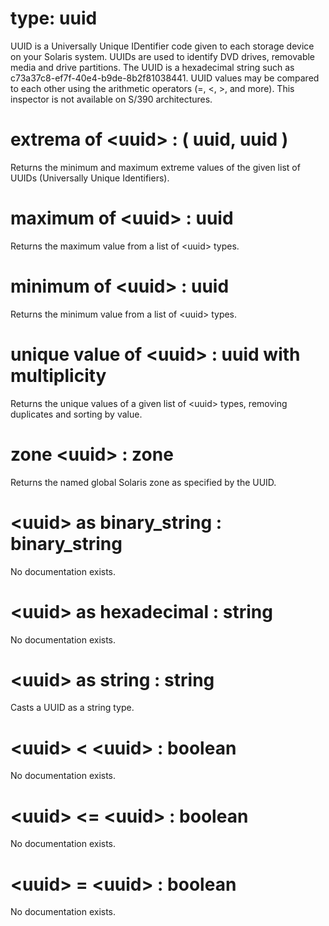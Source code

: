 # type: uuid

UUID is a Universally Unique IDentifier code given to each storage device on your Solaris system. 
UUIDs are used to identify DVD drives, removable media and drive partitions. 
The UUID is a  hexadecimal string such as c73a37c8-ef7f-40e4-b9de-8b2f81038441. 
UUID values may be compared to each other using the arithmetic operators (=, &lt;, &gt;, and more).
This inspector is not available on S/390 architectures.

# extrema of &lt;uuid&gt; : ( uuid, uuid )

Returns the minimum and maximum extreme values of the given list of UUIDs (Universally Unique Identifiers).

# maximum of &lt;uuid&gt; : uuid

Returns the maximum value from a list of &lt;uuid&gt; types.

# minimum of &lt;uuid&gt; : uuid

Returns the minimum value from a list of &lt;uuid&gt; types.

# unique value of &lt;uuid&gt; : uuid with multiplicity

Returns the unique values of a given list of &lt;uuid&gt; types, removing duplicates and sorting by value.

# zone &lt;uuid&gt; : zone

Returns the named global Solaris zone as specified by the UUID.

# &lt;uuid&gt; as binary_string : binary_string

No documentation exists.

# &lt;uuid&gt; as hexadecimal : string

No documentation exists.

# &lt;uuid&gt; as string : string

Casts a UUID as a string type.

# &lt;uuid&gt; &lt; &lt;uuid&gt; : boolean

No documentation exists.

# &lt;uuid&gt; &lt;= &lt;uuid&gt; : boolean

No documentation exists.

# &lt;uuid&gt; = &lt;uuid&gt; : boolean

No documentation exists.
